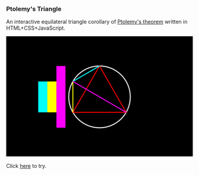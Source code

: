 ### Ptolemy's Triangle
An interactive equilateral triangle corollary of [Ptolemy's theorem](https://en.wikipedia.org/wiki/Ptolemy's_theorem#Equilateral_triangle) written in HTML+CSS+JavaScript.

![](ss.jpg)

Click [here](http://13bob.net/ptolemy) to try.
